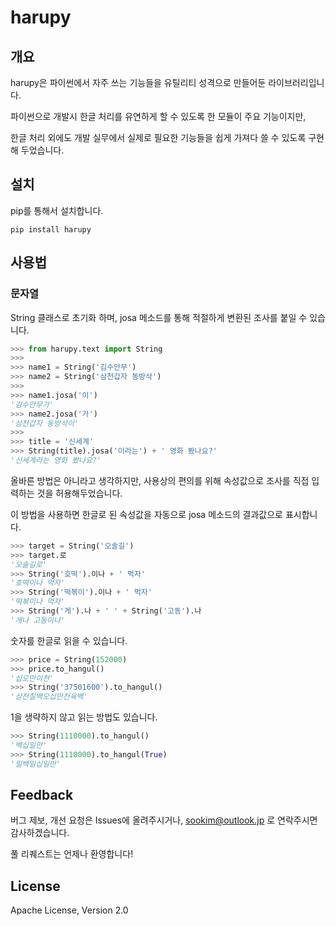 # harupy

## 개요

harupy은 파이썬에서 자주 쓰는 기능들을 유틸리티 성격으로 만들어둔 라이브러리입니다.

파이썬으로 개발시 한글 처리를 유연하게 할 수 있도록 한 모듈이 주요 기능이지만,

한글 처리 외에도 개발 실무에서 실제로 필요한 기능들을 쉽게 가져다 쓸 수 있도록 구현해 두었습니다.


## 설치

pip를 통해서 설치합니다.
```
pip install harupy
```


## 사용법

### 문자열

String 클래스로 초기화 하며, josa 메소드를 통해 적절하게 변환된 조사를 붙일 수 있습니다.

```python
>>> from harupy.text import String
>>>
>>> name1 = String('김수안무')
>>> name2 = String('삼천갑자 동방삭')
>>>
>>> name1.josa('이')
'김수안무가'
>>> name2.josa('가')
'삼천갑자 동방삭이'
>>>
>>> title = '신세계'
>>> String(title).josa('이라는') + ' 영화 봤나요?'
'신세계라는 영화 봤나요?'
```

올바른 방법은 아니라고 생각하지만, 사용상의 편의를 위해 속성값으로 조사를 직접 입력하는 것을 허용해두었습니다.

이 방법을 사용하면 한글로 된 속성값을 자동으로 josa 메소드의 결과값으로 표시합니다.

```python
>>> target = String('오솔길')
>>> target.로
'오솔길로'
>>> String('호떡').이나 + ' 먹자'
'호떡이나 먹자'
>>> String('떡볶이').이나 + ' 먹자'
'떡볶이나 먹자'
>>> String('게').나 + ' ' + String('고동').나
'게나 고동이나'
```

숫자를 한글로 읽을 수 있습니다.

```python
>>> price = String(152000)
>>> price.to_hangul()
'십오만이천'
>>> String('37501600').to_hangul()
'삼천칠백오십만천육백'
```

1을 생략하지 않고 읽는 방법도 있습니다.

```python
>>> String(1110000).to_hangul()
'백십일만'
>>> String(1110000).to_hangul(True)
'일백일십일만'
```



## Feedback

버그 제보, 개선 요청은 Issues에 올려주시거나, sookim@outlook.jp 로 연락주시면 감사하겠습니다.

풀 리퀘스트는 언제나 환영합니다!

## License

Apache License, Version 2.0

